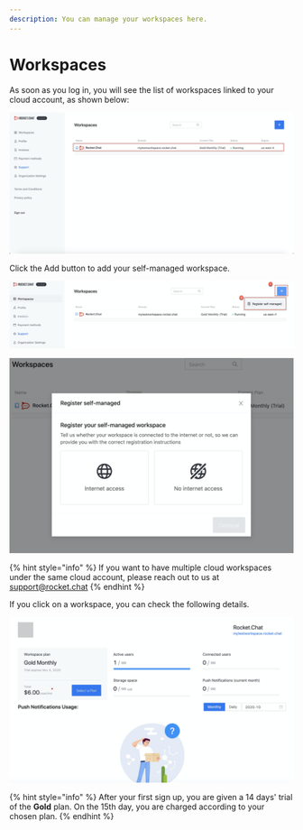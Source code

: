 ```yaml
---
description: You can manage your workspaces here.
---
```


# Workspaces

As soon as you log in, you will see the list of workspaces linked to your cloud account, as shown below:

![](../../../.gitbook/assets/image%20%2895%29.png)

Click the Add button to add your self-managed workspace.

![](../../../.gitbook/assets/image%20%2894%29.png)

![](../../../.gitbook/assets/image%20%2896%29.png)

{% hint style="info" %}
If you want to have multiple cloud workspaces under the same cloud account, please reach out to us at [support@rocket.chat](mailto:support@rocket.chat)
{% endhint %}

If you click on a workspace, you can check the following details.

![](../../../.gitbook/assets/image%20%28126%29.png)

{% hint style="info" %}
After your first sign up, you are given a 14 days' trial of the **Gold** plan. On the 15th day, you are charged according to your chosen plan.
{% endhint %}

